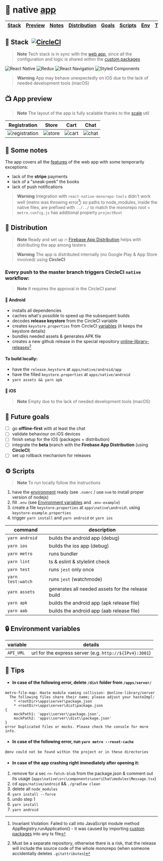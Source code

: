 # 📱 native [app](https://online-library-idvd.onrender.com)

| [Stack](#-stack-) | [Preview](#-app-preview) | [Notes](#-some-notes) | [Distribution](#-distribution) | [Goals](#-future-goals) | [Scripts](#-scripts) | [Env](#-environment-variables) | [Tips](#-tips) |
| ----------------- | ------------------------ | --------------------- | ------------------------------ | ----------------------- | -------------------- | ------------------------------ | -------------- |

## 🔧 Stack &nbsp;[![CircleCI](https://circleci.com/gh/kuubson/online-library.svg?style=svg&circle-token=c6f9611e819c26df85c288d0c0a9edc6bbd4116d)](https://app.circleci.com/pipelines/github/kuubson/online-library)

> **Note** Tech stack is in sync with the [web app](https://github.com/kuubson/online-library#-js-fullstack-app-monorepo), since all the configuration and logic is shared within the [custom packages](https://github.com/kuubson/online-library#-custom-packages)

![React Native](https://img.shields.io/badge/react_native-%2320232a.svg?style=for-the-badge&logo=react&logoColor=%2361DAFB) ![Redux](https://img.shields.io/badge/redux-%23593d88.svg?style=for-the-badge&logo=redux&logoColor=white) ![React Navigation](https://img.shields.io/badge/react%20navigation-8c90e0.svg?style=for-the-badge) ![Styled Components](https://img.shields.io/badge/styled--components-DB7093?style=for-the-badge&logo=styled-components&logoColor=white)

> **Warning** App may behave unexpectedly on iOS due to the lack of needed development tools (macOS)

## 📺 App preview

> **Note** The layout of the app is fully scalable thanks to the [scale](https://github.com/kuubson/online-library/blob/master/apps/native/src/styles/scale.ts) util

| Registration                                                                                                           | Store                                                                                                           | Cart                                                                                                           | Chat                                                                                                           |
| ---------------------------------------------------------------------------------------------------------------------- | --------------------------------------------------------------------------------------------------------------- | -------------------------------------------------------------------------------------------------------------- | -------------------------------------------------------------------------------------------------------------- |
| ![registration](https://user-images.githubusercontent.com/38701627/193405537-6ce8595b-ffeb-43b0-8ecf-b43b3fe66b11.jpg) | ![store](https://user-images.githubusercontent.com/38701627/193405554-312760be-7fb2-4666-952b-a5ac6c20582f.jpg) | ![cart](https://user-images.githubusercontent.com/38701627/193405578-a92c8d28-a013-4d7e-9bab-e0fc7e25fa4b.jpg) | ![chat](https://user-images.githubusercontent.com/38701627/193405592-4694c837-e706-41cf-bd5a-c709d360d4bf.jpg) |

## 📄 Some notes

The app covers all the [features](https://github.com/kuubson/online-library#-some-notes) of the web app with some temporarily exceptions:

-  lack of the **stripe** payments
-  lack of a "sneak-peek" the books
-  lack of push notifications

> **Warning** Integration with `react-native-monorepo-tools` didn't work well (metro was throwing error[^metro-error]) so paths to node_modules, inside the native files, are prefixed with `../../` to match the monorepo root + `metro.config.js` has additional property `projectRoot`

## 🛬 Distribution

> **Note** Ready and set up 🔥 [Firebase App Distribution](https://console.firebase.google.com/project/onlinelibrary-7ca01/appdistribution/app/android:com.onlinelibrary/releases) helps with distributing the app among testers

> **Warning** The app is distributed internally (no Google Play & App Store involved) using **CircleCI**

### Every push to the master branch triggers CircleCI `native` workflow:

> **Note** It requires the approval in the CircleCI panel

#### 🤖 Android

-  installs all dependencies
-  caches what's possible to speed up the subsequent builds
-  decodes **release keystore** from the CircleCI variable
-  creates `keystore.properties` from CircleCI [variables](#-circleci-variables) (it keeps the keystore details)
-  bundles needed assets & generates APK file
-  creates a new github release in the special repository [online-library-releases](https://github.com/kuubson/online-library-releases)[^releases-repo]

#### To build locally:

-  have the `release.keystore` at `apps/native/android/app`
-  have the filled `keystore.properties` at `apps/native/android`
-  `yarn assets && yarn apk`

#### 🍏 iOS

> **Note** Empty due to the lack of needed development tools (macOS)

## 🎯 Future goals

-  [ ] go **offline-first** with at least the chat
-  [ ] validate behaviour on iOS devices
-  [ ] finish setup for the iOS (packages + distribution)
-  [ ] integrate the **beta** branch with the **Firebase App Distribution** (using **CircleCI**)
-  [ ] set up rollback mechanism for releases

## ⚙ Scripts

> **Note** To run locally follow the instructions

1. have the [environment](https://reactnative.dev/docs/environment-setup) ready (see `.nvmrc` / use `nvm` to install proper version of nodejs)
2. fill `.env` (see [Environment variables](#-environment-variables) and `.env-example`)
3. create a file `keystore.properties` at `apps\native\android\` using `keystore-example.properties`
4. trigger `yarn install` and `yarn android` or `yarn ios`

| command           | description                                       |
| ----------------- | ------------------------------------------------- |
| `yarn android`    | builds the android app (debug)                    |
| `yarn ios`        | builds the ios app (debug)                        |
| `yarn metro`      | runs bundler                                      |
| `yarn lint`       | ts & eslint & stylelint check                     |
| `yarn test`       | runs `jest` only once                             |
| `yarn test:watch` | runs `jest` (watchmode)                           |
| `yarn assets`     | generates all needed assets for the release build |
| `yarn apk`        | builds the android app (apk release file)         |
| `yarn aab`        | builds the android app (aab release file)         |

## 🔒 Environment variables

| variable  | details                                                 |
| --------- | ------------------------------------------------------- |
| `API_URL` | url for the express server (e.g. `http://${IPv4}:3001`) |

## 📙 Tips

-  #### In case of the following error, delete `/dist` folder from `/apps/server/`

```
metro-file-map: Haste module naming collision: @online-library/server
  The following files share their name; please adjust your hasteImpl:
    * <rootDir>\apps\server\package.json
    * <rootDir>\apps\server\dist\package.json
{
    mockPath1: 'apps\\server\\package.json',
    mockPath2: 'apps\\server\\dist\\package.json'
}
error Duplicated files or mocks. Please check the console for more info.
```

[^releases-repo]: Must be a separate repository, otherwise there is a risk, that the release will include the source code of the whole monorepo (when someone accidentally deletes `.gitattributes`)
[^metro-error]: Invariant Violation: Failed to call into JavaScript module method AppRegistry.runApplication() - it was caused by importing [custom packages](https://github.com/kuubson/online-library#-custom-packages) into any ts file

-  #### In case of the following error, run `yarn metro --reset-cache`

```
@env could not be found within the project or in these directories
```

-  #### In case of the app crashing right immediately after opening it:

1. remove for a sec `rn-fetch-blob` from the package.json & comment out its usage (`apps\native\src\components\user\Chat\modules\Message.tsx`)
2. cd `apps/native/android` && `./gradlew clean`
3. delete all `node_modules`
4. `yarn install --force`
5. undo step 1
6. `yarn install`
7. `yarn android`
